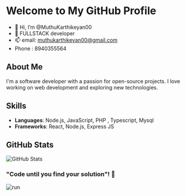 # Welcome to My GitHub Profile

- 👋 Hi, I’m @MuthuKarthikeyan00
- 👀 FULLSTACK developer
- 📫 email: muthukarthikeyan00@gmail.com
-    Phone : 8940355564

## About Me
I'm a software developer with a passion for open-source projects. I love working on web development and exploring new technologies.

## Skills
- **Languages**: Node.js, JavaScript, PHP , Typescript, Mysql
- **Frameworks**: React, Node.js, Express JS 

## GitHub Stats
![GitHub Stats](https://github-readme-stats.vercel.app/api?username=MuthuKarthikeyan00&show_icons=true&theme=dark)

### "Code until you find your solution"! 👋
![run](https://media0.giphy.com/media/WfwzZpfH8Ejra/giphy.gif)


<!---
MuthuKarthikeyan00/MuthuKarthikeyan00 is a ✨ special ✨ repository because its `README.md` (this file) appears on your GitHub profile.
You can click the Preview link to take a look at your changes.
--->
